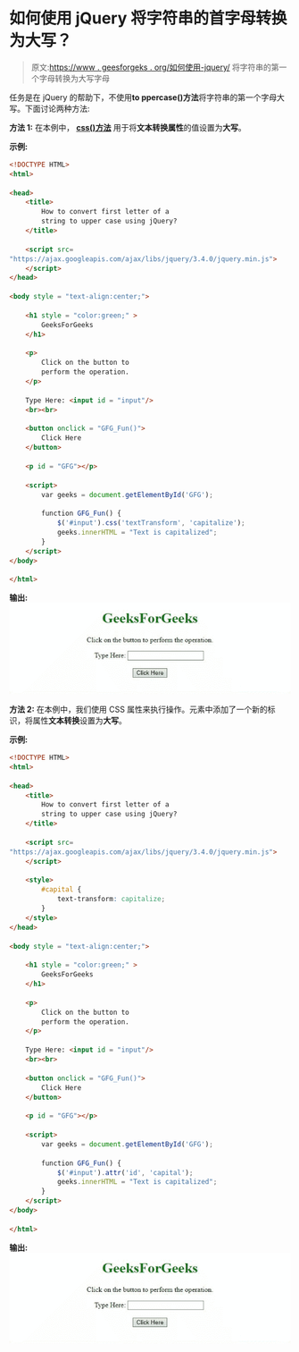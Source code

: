 # 如何使用 jQuery 将字符串的首字母转换为大写？

> 原文:[https://www . geesforgeks . org/如何使用-jquery/](https://www.geeksforgeeks.org/how-to-convert-first-letter-of-a-string-to-upper-case-using-jquery/) 将字符串的第一个字母转换为大写字母

任务是在 jQuery 的帮助下，不使用**to ppercase()方法**将字符串的第一个字母大写。下面讨论两种方法:

**方法 1:** 在本例中， [**css()方法**](https://www.geeksforgeeks.org/jquery-css-method/) 用于将**文本转换属性**的值设置为**大写**。

**示例:**

```html
<!DOCTYPE HTML> 
<html> 

<head> 
    <title> 
        How to convert first letter of a
        string to upper case using jQuery?
    </title>

    <script src=
"https://ajax.googleapis.com/ajax/libs/jquery/3.4.0/jquery.min.js">
    </script>
</head> 

<body style = "text-align:center;"> 

    <h1 style = "color:green;" > 
        GeeksForGeeks 
    </h1>

    <p>
        Click on the button to
        perform the operation.
    </p>

    Type Here: <input id = "input"/>
    <br><br>

    <button onclick = "GFG_Fun()">
        Click Here
    </button>

    <p id = "GFG"></p>

    <script>
        var geeks = document.getElementById('GFG');

        function GFG_Fun() {
            $('#input').css('textTransform', 'capitalize');
            geeks.innerHTML = "Text is capitalized";
        }
    </script> 
</body> 

</html>
```

**输出:**
![](img/5453e851ad61e40ac09b2de419e9550d.png)

**方法 2:** 在本例中，我们使用 CSS 属性来执行操作。元素中添加了一个新的标识，将属性**文本转换**设置为**大写**。

**示例:**

```html
<!DOCTYPE HTML> 
<html> 

<head> 
    <title> 
        How to convert first letter of a
        string to upper case using jQuery?
    </title>

    <script src=
"https://ajax.googleapis.com/ajax/libs/jquery/3.4.0/jquery.min.js">
    </script>

    <style>
        #capital {
            text-transform: capitalize;
        }
    </style>
</head> 

<body style = "text-align:center;"> 

    <h1 style = "color:green;" > 
        GeeksForGeeks 
    </h1>

    <p>
        Click on the button to
        perform the operation.
    </p>

    Type Here: <input id = "input"/>
    <br><br>

    <button onclick = "GFG_Fun()">
        Click Here
    </button>

    <p id = "GFG"></p>

    <script>
        var geeks = document.getElementById('GFG');

        function GFG_Fun() {
            $('#input').attr('id', 'capital');
            geeks.innerHTML = "Text is capitalized";
        }
    </script> 
</body> 

</html>
```

**输出:**
![](img/5453e851ad61e40ac09b2de419e9550d.png)